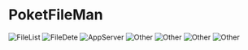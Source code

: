 PoketFileMan
===============

![FileList](1.jpg)
![FileDete](2.jpg)
![AppServer](3.jpg)
![Other](4.jpg)
![Other](5.jpg)
![Other](6.jpg)
![Other](7.jpg)
